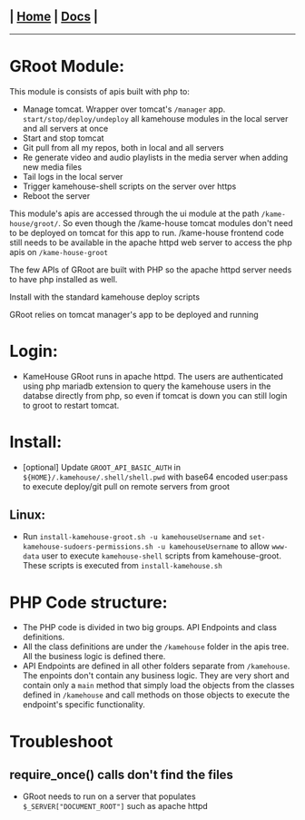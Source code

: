 | [Home](/README.md) | [Docs](/docs/README.md) |
---------------------------------------------------------------

*********************

# GRoot Module:

This module is consists of apis built with php to:

* Manage tomcat. Wrapper over tomcat's `/manager` app. `start/stop/deploy/undeploy` all kamehouse modules in the local server and all servers at once
* Start and stop tomcat
* Git pull from all my repos, both in local and all servers
* Re generate video and audio playlists in the media server when adding new media files
* Tail logs in the local server
* Trigger kamehouse-shell scripts on the server over https
* Reboot the server

This module's apis are accessed through the ui module at the path `/kame-house/groot/`. So even though the /kame-house tomcat modules don't need to be deployed on tomcat for this app to run. /kame-house frontend code still needs to be available in the apache httpd web server to access the php apis on `/kame-house-groot`

The few APIs of GRoot are built with PHP so the apache httpd server needs to have php installed as well.

Install with the standard kamehouse deploy scripts

GRoot relies on tomcat manager's app to be deployed and running

# Login:

- KameHouse GRoot runs in apache httpd. The users are authenticated using php mariadb extension to query the kamehouse users in the databse directly from php, so even if tomcat is down you can still login to groot to restart tomcat.

# Install:

- [optional] Update `GROOT_API_BASIC_AUTH` in `${HOME}/.kamehouse/.shell/shell.pwd` with base64 encoded user:pass to execute deploy/git pull on remote servers from groot

## Linux:

- Run `install-kamehouse-groot.sh -u kamehouseUsername` and `set-kamehouse-sudoers-permissions.sh -u kamehouseUsername` to allow `www-data` user to execute `kamehouse-shell` scripts from kamehouse-groot. These scripts is executed from `install-kamehouse.sh`

# PHP Code structure:

- The PHP code is divided in two big groups. API Endpoints and class definitions. 
- All the class definitions are under the `/kamehouse` folder in the apis tree. All the business logic is defined there.
- API Endpoints are defined in all other folders separate from `/kamehouse`. The enpoints don't contain any business logic. They are very short and contain only a `main` method that simply load the objects from the classes defined in `/kamehouse` and call methods on those objects to execute the endpoint's specific functionality.

# Troubleshoot

## require_once() calls don't find the files

- GRoot needs to run on a server that populates `$_SERVER["DOCUMENT_ROOT"]` such as apache httpd
